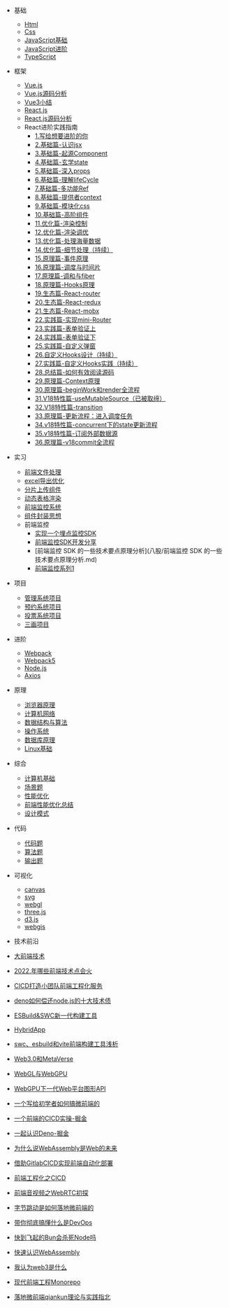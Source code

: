 ﻿* 基础
  * [Html](八股/html.md)
  * [Css](八股/css.md)
  * [JavaScript基础](八股/javascript基础.md)
  * [JavaScript进阶](八股/javascript进阶.md)
  * [TypeScript](八股/typescript.md)
  
* 框架
  * [Vue.js](八股/vue.md)
  * [Vue.js源码分析](八股/vue源码分析.md)
  * [Vue3小结](八股/vue3小结.md)
  * [React.js](八股/react.md)
  * [React.js源码分析](八股/react源码分析.md)
  * React进阶实践指南
    * [1.写给想要进阶的你](八股/React进阶实践指南/1.写给想要进阶的你.md) 
    * [2.基础篇-认识jsx](八股/React进阶实践指南/2.基础篇-认识jsx.md) 
    * [3.基础篇-起源Component](八股/React进阶实践指南/3.基础篇-起源Component.md) 
    * [4.基础篇-玄学state](八股/React进阶实践指南/4.基础篇-玄学state.md) 
    * [5.基础篇-深入props](八股/React进阶实践指南/5.基础篇-深入props.md) 
    * [6.基础篇-理解lifeCycle](八股/React进阶实践指南/6.基础篇-理解lifeCycle.md) 
    * [7.基础篇-多功能Ref](八股/React进阶实践指南/7.基础篇-多功能Ref.md) 
    * [8.基础篇-提供者context](八股/React进阶实践指南/8.基础篇-提供者context.md) 
    * [9.基础篇-模块化css](八股/React进阶实践指南/9.基础篇-模块化css.md) 
    * [10.基础篇-高阶组件](八股/React进阶实践指南/10.基础篇-高阶组件.md) 
    * [11.优化篇-渲染控制](八股/React进阶实践指南/11.优化篇-渲染控制.md) 
    * [12.优化篇-渲染调优](八股/React进阶实践指南/12.优化篇-渲染调优.md) 
    * [13.优化篇-处理海量数据](八股/React进阶实践指南/13.优化篇-处理海量数据.md) 
    * [14.优化篇-细节处理（持续）](八股/React进阶实践指南/14.优化篇-细节处理（持续）.md) 
    * [15.原理篇-事件原理](八股/React进阶实践指南/15.原理篇-事件原理.md) 
    * [16.原理篇-调度与时间片](八股/React进阶实践指南/16.原理篇-调度与时间片.md) 
    * [17.原理篇-调和与fiber](八股/React进阶实践指南/17.原理篇-调和与fiber.md) 
    * [18.原理篇-Hooks原理](八股/React进阶实践指南/18.原理篇-Hooks原理.md) 
    * [19.生态篇-React-router](八股/React进阶实践指南/19.生态篇-React-router.md) 
    * [20.生态篇-React-redux](八股/React进阶实践指南/20.生态篇-React-redux.md) 
    * [21.生态篇-React-mobx](八股/React进阶实践指南/21.生态篇-React-mobx.md) 
    * [22.实践篇-实现mini-Router](八股/React进阶实践指南/22.实践篇-实现mini-Router.md) 
    * [23.实践篇-表单验证上](八股/React进阶实践指南/23.实践篇-表单验证上.md) 
    * [24.实践篇-表单验证下](八股/React进阶实践指南/24.实践篇-表单验证下.md) 
    * [25.实践篇-自定义弹窗](八股/React进阶实践指南/25.实践篇-自定义弹窗.md) 
    * [26.自定义Hooks设计（持续）](八股/React进阶实践指南/26.自定义Hooks设计（持续）.md) 
    * [27.实践篇-自定义Hooks实践（持续）](八股/React进阶实践指南/27.实践篇-自定义Hooks实践（持续）.md) 
    * [28.总结篇-如何有效阅读源码](八股/React进阶实践指南/28.总结篇-如何有效阅读源码.md) 
    * [29.原理篇-Context原理](八股/React进阶实践指南/29.原理篇-Context原理.md) 
    * [30.原理篇-beginWork和render全流程](八股/React进阶实践指南/30.原理篇-beginWork和render全流程.md) 
    * [31.V18特性篇-useMutableSource（已被取缔）](八股/React进阶实践指南/31.V18特性篇-useMutableSource（已被取缔）.md) 
    * [32.V18特性篇-transition](八股/React进阶实践指南/32.V18特性篇-transition.md) 
    * [33.原理篇-更新流程：进入调度任务](八股/React进阶实践指南/33.原理篇-更新流程：进入调度任务.md) 
    * [34.v18特性篇-concurrent下的state更新流程](八股/React进阶实践指南/34.v18特性篇-concurrent下的state更新流程.md) 
    * [35.v18特性篇-订阅外部数据源](八股/React进阶实践指南/35.v18特性篇-订阅外部数据源.md) 
    * [36.原理篇-v18commit全流程](八股/React进阶实践指南/36.原理篇-v18commit全流程.md) 
    
* 实习
  * [前端文件处理](八股/前端文件处理.md)
  * [excel导出优化](八股/excel导出优化.md)
  * [分片上传组件](八股/分片上传组件.md)
  * [动态表格渲染](八股/动态表格渲染.md)
  * [前端监控系统](八股/前端监控系统.md)
  * [组件封装思想](八股/组件封装思想.md)
  * 前端监控
    * [实现一个埋点监控SDK](八股/实现一个埋点监控SDK.md)
    * [前端监控SDK开发分享](八股/前端监控SDK开发分享.md)
    * [前端监控 SDK 的一些技术要点原理分析](八股/前端监控 SDK 的一些技术要点原理分析.md)
    * [前端监控系列1](八股/前端监控系列1.md)  
* 项目
  * [管理系统项目](八股/管理系统项目.md)
  * [预约系统项目](八股/预约系统项目.md)
  * [投票系统项目](八股/投票系统项目.md)  
  * [三画项目](八股/三画项目面.md)
  
* 进阶
  * [Webpack](八股/webpack.md)
  * [Webpack5](八股/webpack5.md)
  * [Node.js](八股/node.js.md)
  * [Axios](八股/axios.md)

* 原理
  * [浏览器原理](八股/浏览器.md)
  * [计算机网络](八股/网络.md)
  * [数据结构与算法](八股/数据结构与算法基础.md)
  * [操作系统](八股/操作系统.md) 
  * [数据库原理](八股/数据库原理.md) 
  * [Linux基础](八股/linux.md)
  
* 综合
  * [计算机基础](八股/常见计算机基础.md)
  * [场景题](八股/场景题.md)
  * [性能优化](八股/性能优化.md)
  * [前端性能优化总结](八股/前端性能优化总结.md)
  * [设计模式](八股/设计模式.md)
  
* 代码
  * [代码题](八股/代码题.md)
  * [算法题](八股/算法题.md)
  * [输出题](八股/输出题.md)
  
* 可视化
  * [canvas](八股/HTML5-Canvas.md)
  * [svg](八股/SVG入门指南.md)
  * [webgl](八股/webgl.md)
  * [three.js](八股/three.js.md)
  * [d3.js](八股/d3.js.md)
  * [webgis](八股/webgis.md)
*  技术前沿
  * [大前端技术](八股/前沿技术/大前端技术.md)
  * [2022.年哪些前端技术点会火](八股/前沿技术/2022.年哪些前端技术点会火.md) 
  * [CICD打造小团队前端工程化服务](八股/前沿技术/CICD打造小团队前端工程化服务.md) 
  * [deno如何偿还node.js的十大技术债](八股/前沿技术/deno如何偿还node.js的十大技术债.md) 
  * [ESBuild&SWC新一代构建工具](八股/前沿技术/ESBuild&SWC新一代构建工具.md) 
  * [HybridApp](八股/前沿技术/HybridApp.md) 
  * [swc、esbuild和vite前端构建工具浅析](八股/前沿技术/swc、esbuild和vite前端构建工具浅析.md) 
  * [Web3.0和MetaVerse](八股/前沿技术/Web3.0和MetaVerse.md) 
  * [WebGL与WebGPU](八股/前沿技术/WebGL与WebGPU.md) 
  * [WebGPU下一代Web平台图形API](八股/前沿技术/WebGPU下一代Web平台图形API.md) 
  * [一个写给初学者如何搞微前端的](八股/前沿技术/一个写给初学者如何搞微前端的.md) 
  * [一个前端的CICD实操-掘金](八股/前沿技术/一个前端的CICD实操-掘金.md) 
  * [一起认识Deno-掘金](八股/前沿技术/一起认识Deno-掘金.md) 
  * [为什么说WebAssembly是Web的未来](八股/前沿技术/为什么说WebAssembly是Web的未来.md) 
  * [借助GitlabCICD实现前端自动化部署](八股/前沿技术/借助GitlabCICD实现前端自动化部署.md) 
  * [前端工程化之CICD](八股/前沿技术/前端工程化之CICD.md) 
  * [前端音视频之WebRTC初探](八股/前沿技术/前端音视频之WebRTC初探.md) 
  * [字节跳动是如何落地微前端的](八股/前沿技术/字节跳动是如何落地微前端的.md) 
  * [带你彻底搞懂什么是DevOps](八股/前沿技术/带你彻底搞懂什么是DevOps.md) 
  * [快到飞起的Bun会杀死Node吗](八股/前沿技术/快到飞起的Bun会杀死Node吗.md) 
  * [快速认识WebAssembly](八股/前沿技术/快速认识WebAssembly.md) 
  * [我认为web3是什么](八股/前沿技术/我认为web3是什么.md) 
  * [现代前端工程Monorepo](八股/前沿技术/现代前端工程Monorepo.md) 
  * [落地微前端qiankun理论与实践指北](八股/前沿技术/落地微前端qiankun理论与实践指北.md) 